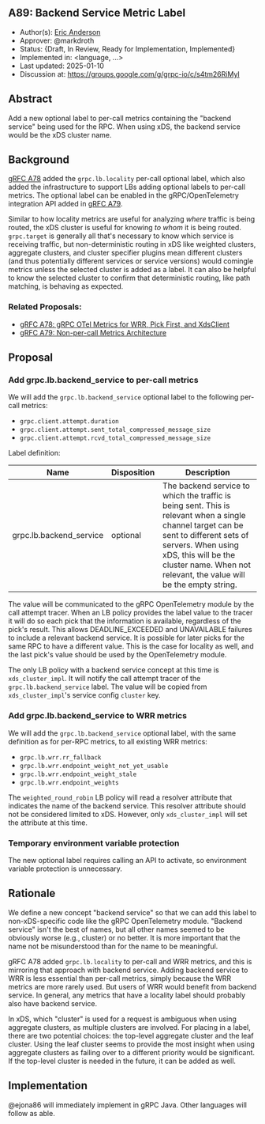 A89: Backend Service Metric Label
----
* Author(s): [Eric Anderson](https://github.com/ejona86)
* Approver: @markdroth
* Status: {Draft, In Review, Ready for Implementation, Implemented}
* Implemented in: <language, ...>
* Last updated: 2025-01-10
* Discussion at: https://groups.google.com/g/grpc-io/c/s4tm26RiMyI

## Abstract

Add a new optional label to per-call metrics containing the "backend service"
being used for the RPC. When using xDS, the backend service would be the xDS
cluster name.

## Background

[gRFC A78][] added the `grpc.lb.locality` per-call optional label, which also
added the infrastructure to support LBs adding optional labels to per-call
metrics. The optional label can be enabled in the gRPC/OpenTelemetry integration
API added in [gRFC A79][].

Similar to how locality metrics are useful for analyzing _where_ traffic is
being routed, the xDS cluster is useful for knowing _to whom_ it is being
routed. `grpc.target` is generally all that's necessary to know which service is
receiving traffic, but non-deterministic routing in xDS like weighted clusters,
aggregate clusters, and cluster specifier plugins mean different clusters (and
thus potentially different services or service versions) would comingle metrics
unless the selected cluster is added as a label. It can also be helpful to know
the selected cluster to confirm that deterministic routing, like path matching,
is behaving as expected.

### Related Proposals:
* [gRFC A78: gRPC OTel Metrics for WRR, Pick First, and XdsClient][gRFC A78]
* [gRFC A79: Non-per-call Metrics Architecture][gRFC A79]

[gRFC A78]: A78-grpc-metrics-wrr-pf-xds.md#per-call-metrics
[gRFC A79]: A79-non-per-call-metrics-architecture.md

## Proposal

### Add grpc.lb.backend_service to per-call metrics

We will add the `grpc.lb.backend_service` optional label to the following
per-call metrics:
- `grpc.client.attempt.duration`
- `grpc.client.attempt.sent_total_compressed_message_size`
- `grpc.client.attempt.rcvd_total_compressed_message_size`

Label definition:

| Name        | Disposition | Description |
| ----------- | ----------- | ----------- |
| grpc.lb.backend_service | optional | The backend service to which the traffic is being sent. This is relevant when a single channel target can be sent to different sets of servers. When using xDS, this will be the cluster name. When not relevant, the value will be the empty string. |

The value will be communicated to the gRPC OpenTelemetry module by the call
attempt tracer. When an LB policy provides the label value to the tracer it
will do so each pick that the information is available, regardless of the pick's
result. This allows DEADLINE_EXCEEDED and UNAVAILABLE failures to include a
relevant backend service. It is possible for later picks for the same RPC to
have a different value. This is the case for locality as well, and the last
pick's value should be used by the OpenTelemetry module.

The only LB policy with a backend service concept at this time is
`xds_cluster_impl`. It will notify the call attempt tracer of the
`grpc.lb.backend_service` label. The value will be copied from
`xds_cluster_impl`'s service config `cluster` key.

### Add grpc.lb.backend_service to WRR metrics

We will add the `grpc.lb.backend_service` optional label, with the same
definition as for per-RPC metrics, to all existing WRR metrics:
- `grpc.lb.wrr.rr_fallback`
- `grpc.lb.wrr.endpoint_weight_not_yet_usable`
- `grpc.lb.wrr.endpoint_weight_stale`
- `grpc.lb.wrr.endpoint_weights`

The `weighted_round_robin` LB policy will read a resolver attribute that
indicates the name of the backend service. This resolver attribute should not be
considered limited to xDS. However, only `xds_cluster_impl` will set the
attribute at this time.

### Temporary environment variable protection

The new optional label requires calling an API to activate, so environment
variable protection is unnecessary.

## Rationale

We define a new concept "backend service" so that we can add this label to
non-xDS-specific code like the gRPC OpenTelemetry module. "Backend service"
isn't the best of names, but all other names seemed to be obviously worse (e.g.,
cluster) or no better. It is more important that the name not be misunderstood
than for the name to be meaningful.

gRFC A78 added `grpc.lb.locality` to per-call and WRR metrics, and this is
mirroring that approach with backend service. Adding backend service to WRR is
less essential than per-call metrics, simply because the WRR metrics are more
rarely used. But users of WRR would benefit from backend service. In general,
any metrics that have a locality label should probably also have backend
service.

In xDS, which "cluster" is used for a request is ambiguous when using aggregate
clusters, as multiple clusters are involved. For placing in a label, there are
two potential choices: the top-level aggregate cluster and the leaf cluster.
Using the leaf cluster seems to provide the most insight when using aggregate
clusters as failing over to a different priority would be significant. If the
top-level cluster is needed in the future, it can be added as well.

## Implementation

@ejona86 will immediately implement in gRPC Java. Other languages will follow as
able.
